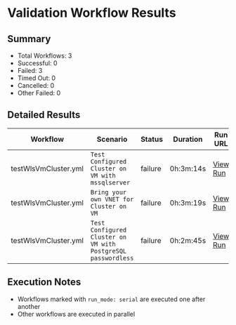 # Validation Workflow Results

## Summary
- Total Workflows: 3
- Successful: 0
- Failed: 3
- Timed Out: 0
- Cancelled: 0
- Other Failed: 0

## Detailed Results

| Workflow | Scenario | Status | Duration | Run URL |
|----------|----------|---------|-----------|----------|
| testWlsVmCluster.yml | `Test Configured Cluster on VM with mssqlserver` | failure | 0h:3m:14s | [View Run](https://github.com/azure-javaee/weblogic-azure/actions/runs/17548908730) |
| testWlsVmCluster.yml | `Bring your own VNET for Cluster on VM` | failure | 0h:3m:19s | [View Run](https://github.com/azure-javaee/weblogic-azure/actions/runs/17549014304) |
| testWlsVmCluster.yml | `Test Configured Cluster on VM with PostgreSQL passwordless` | failure | 0h:2m:45s | [View Run](https://github.com/azure-javaee/weblogic-azure/actions/runs/17549120095) |


## Execution Notes
- Workflows marked with `run_mode: serial` are executed one after another
- Other workflows are executed in parallel
